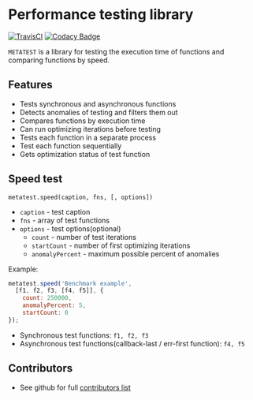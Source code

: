 # Performance testing library

[![TravisCI](https://travis-ci.org/bugagashenkj/metatest.svg?branch=master)](https://travis-ci.org/bugagashenkj/metatest)
[![Codacy Badge](https://api.codacy.com/project/badge/Grade/79d81f700ad441568d1dc6cca687ea77)](https://www.codacy.com/app/bugagashenkj/metatest)

`METATEST` is a library for testing the execution time of functions and comparing functions by speed.

## Features

  - Tests synchronous and asynchronous functions
  - Detects anomalies of testing and filters them out
  - Compares functions by execution time
  - Can run optimizing iterations before testing
  - Tests each function in a separate process
  - Test each function sequentially
  - Gets optimization status of test function

## Speed test
`metatest.speed(caption, fns, [, options])`
- `caption` - test caption
- `fns` - array of test functions
- `options` - test options(optional)
  - `count` - number of test iterations
  - `startCount` - number of first optimizing iterations
  - `anomalyPercent` - maximum possible percent of anomalies

Example:

```JavaScript
metatest.speed('Benchmark example',
  [f1, f2, f3, [f4, f5]], {
    count: 250000,
    anomalyPercent: 5,
    startCount: 0
});

```
- Synchronous test functions: `f1, f2, f3`
- Asynchronous test functions(callback-last / err-first function): `f4, f5`

## Contributors
  - See github for full [contributors list](https://github.com/bugagashenkj/metatest/graphs/contributors)
